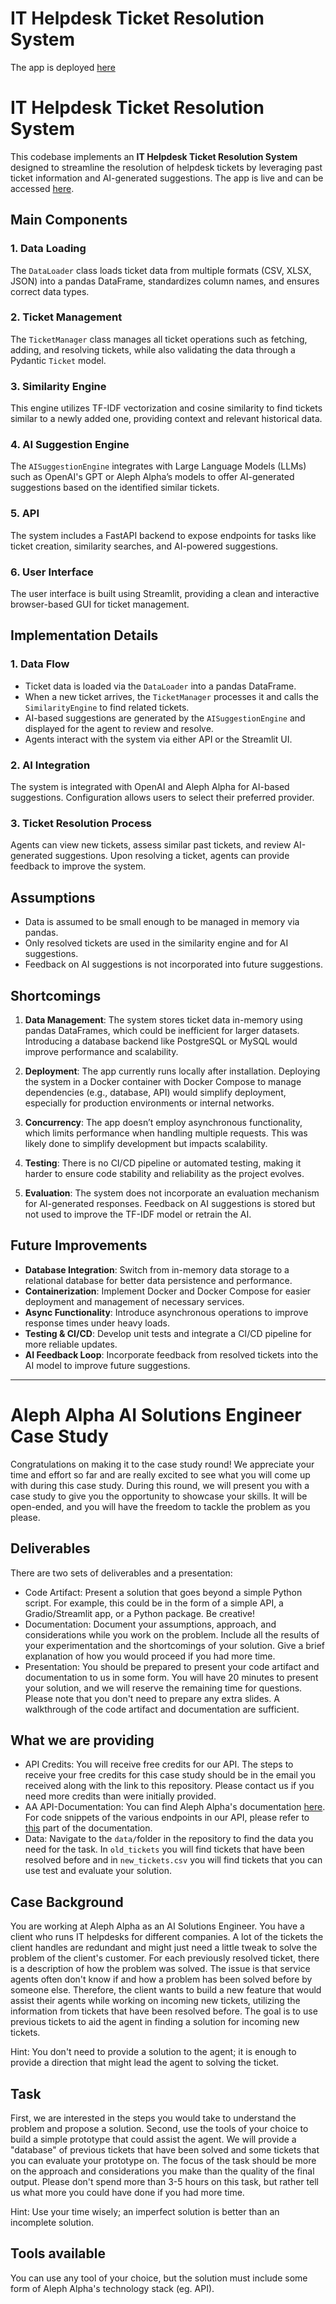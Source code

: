 # IT Helpdesk Ticket Resolution System
The app is deployed [here](https://grjtzb38rvrjlw4hbpfhx3.streamlit.app/)

# IT Helpdesk Ticket Resolution System

This codebase implements an **IT Helpdesk Ticket Resolution System** designed to streamline the resolution of helpdesk tickets by leveraging past ticket information and AI-generated suggestions. The app is live and can be accessed [here](https://grjtzb38rvrjlw4hbpfhx3.streamlit.app/).

## Main Components

### 1. Data Loading
The `DataLoader` class loads ticket data from multiple formats (CSV, XLSX, JSON) into a pandas DataFrame, standardizes column names, and ensures correct data types.

### 2. Ticket Management
The `TicketManager` class manages all ticket operations such as fetching, adding, and resolving tickets, while also validating the data through a Pydantic `Ticket` model.

### 3. Similarity Engine
This engine utilizes TF-IDF vectorization and cosine similarity to find tickets similar to a newly added one, providing context and relevant historical data.

### 4. AI Suggestion Engine
The `AISuggestionEngine` integrates with Large Language Models (LLMs) such as OpenAI's GPT or Aleph Alpha’s models to offer AI-generated suggestions based on the identified similar tickets.

### 5. API
The system includes a FastAPI backend to expose endpoints for tasks like ticket creation, similarity searches, and AI-powered suggestions.

### 6. User Interface
The user interface is built using Streamlit, providing a clean and interactive browser-based GUI for ticket management.

## Implementation Details

### 1. Data Flow
- Ticket data is loaded via the `DataLoader` into a pandas DataFrame.
- When a new ticket arrives, the `TicketManager` processes it and calls the `SimilarityEngine` to find related tickets.
- AI-based suggestions are generated by the `AISuggestionEngine` and displayed for the agent to review and resolve.
- Agents interact with the system via either API or the Streamlit UI.

### 2. AI Integration
The system is integrated with OpenAI and Aleph Alpha for AI-based suggestions. Configuration allows users to select their preferred provider.

### 3. Ticket Resolution Process
Agents can view new tickets, assess similar past tickets, and review AI-generated suggestions. Upon resolving a ticket, agents can provide feedback to improve the system.

## Assumptions
- Data is assumed to be small enough to be managed in memory via pandas.
- Only resolved tickets are used in the similarity engine and for AI suggestions.
- Feedback on AI suggestions is not incorporated into future suggestions.

## Shortcomings

1. **Data Management**: The system stores ticket data in-memory using pandas DataFrames, which could be inefficient for larger datasets. Introducing a database backend like PostgreSQL or MySQL would improve performance and scalability.
   
2. **Deployment**: The app currently runs locally after installation. Deploying the system in a Docker container with Docker Compose to manage dependencies (e.g., database, API) would simplify deployment, especially for production environments or internal networks.

3. **Concurrency**: The app doesn’t employ asynchronous functionality, which limits performance when handling multiple requests. This was likely done to simplify development but impacts scalability.

4. **Testing**: There is no CI/CD pipeline or automated testing, making it harder to ensure code stability and reliability as the project evolves.

5. **Evaluation**: The system does not incorporate an evaluation mechanism for AI-generated responses. Feedback on AI suggestions is stored but not used to improve the TF-IDF model or retrain the AI.

## Future Improvements
- **Database Integration**: Switch from in-memory data storage to a relational database for better data persistence and performance.
- **Containerization**: Implement Docker and Docker Compose for easier deployment and management of necessary services.
- **Async Functionality**: Introduce asynchronous operations to improve response times under heavy loads.
- **Testing & CI/CD**: Develop unit tests and integrate a CI/CD pipeline for more reliable updates.
- **AI Feedback Loop**: Incorporate feedback from resolved tickets into the AI model to improve future suggestions.

----------------------------------------

# Aleph Alpha AI Solutions Engineer Case Study

Congratulations on making it to the case study round! We appreciate your time and effort so far and are really excited to see what you will come up with during this case study. During this round, we will present you with a case study to give you the opportunity to showcase your skills. It will be open-ended, and you will have the freedom to tackle the problem as you please.

## Deliverables
There are two sets of deliverables and a presentation:
- Code Artifact: Present a solution that goes beyond a simple Python script. For example, this could be in the form of a simple API, a Gradio/Streamlit app, or a Python package. Be creative!
- Documentation: Document your assumptions, approach, and considerations while you work on the problem. Include all the results of your experimentation and the shortcomings of your solution. Give a brief explanation of how you would proceed if you had more time.
- Presentation: You should be prepared to present your code artifact and documentation to us in some form. You will have 20 minutes to present your solution, and we will reserve the remaining time for questions. Please note that you don't need to prepare any extra slides. A walkthrough of the code artifact and documentation are sufficient.

## What we are providing
- API Credits: You will receive free credits for our API. The steps to receive your free credits for this case study should be in the email you received along with the link to this repository. Please contact us if you need more credits than were initially provided.
- AA API-Documentation: You can find Aleph Alpha's documentation [here](https://docs.aleph-alpha.com/docs/category/introduction/). For code snippets of the various endpoints in our API, please refer to [this](https://docs.aleph-alpha.com/docs/category/tasks/) part of the documentation.
- Data: Navigate to the `data/`folder in the repository to find the data you need for the task. In `old_tickets` you will find tickets that have been resolved before and in `new_tickets.csv` you will find tickets that you can use test and evaluate your solution.

## Case Background
You are working at Aleph Alpha as an AI Solutions Engineer. You have a client who runs IT helpdesks for different companies. A lot of the tickets the client handles are redundant and might just need a little tweak to solve the problem of the client's customer. For each previously resolved ticket, there is a description of how the problem was solved. The issue is that service agents often don't know if and how a problem has been solved before by someone else. Therefore, the client wants to build a new feature that would assist their agents while working on incoming new tickets, utilizing the information from tickets that have been resolved before. The goal is to use previous tickets to aid the agent in finding a solution for incoming new tickets.

Hint: You don't need to provide a solution to the agent; it is enough to provide a direction that might lead the agent to solving the ticket.

## Task
First, we are interested in the steps you would take to understand the problem and propose a solution. Second, use the tools of your choice to build a simple prototype that could assist the agent. We will provide a "database" of previous tickets that have been solved and some tickets that you can evaluate your prototype on. The focus of the task should be more on the approach and considerations you make than the quality of the final output. Please don't spend more than 3-5 hours on this task, but rather tell us what more you could have done if you had more time.

Hint: Use your time wisely; an imperfect solution is better than an incomplete solution.

## Tools available
You can use any tool of your choice, but the solution must include some form of Aleph Alpha's technology stack (eg. API).


